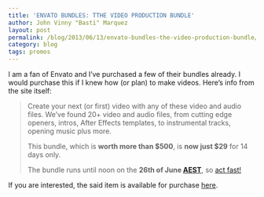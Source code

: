 ```yaml
---
title: 'ENVATO BUNDLES: TTHE VIDEO PRODUCTION BUNDLE'
author: John Vinny "Basti" Marquez
layout: post
permalink: /blog/2013/06/13/envato-bundles-the-video-production-bundle/
category: blog
tags: promos
---
```

I am a fan of Envato and I&#8217;ve purchased a few of their bundles already. I would purchase this if I knew how (or plan) to make videos. Here&#8217;s info from the site itself:

> Create your next (or first) video with any of these video and audio files. We&#8217;ve found 20+ video and audio files, from cutting edge openers, intros, After Effects templates, to instrumental tracks, opening music plus more.
> 
> This bundle, which is **worth more than $500**, is **now just $29** for 14 days only.
> 
> The bundle runs until noon on the **26th of June <a href="http://www.timeanddate.com/worldclock/fixedtime.html?msg=Video+Production+Bundle+ends&iso=20130626T12&p1=152" target="_blank">AEST</a>**, so [act fast!][1]

If you are interested, the said item is available for purchase <a href="http://videohive.net/bundles/videoproduction?wt.mc_id=bundles_microsite" target="_blank">here</a>.

 [1]: http://videohive.net/bundles/videoproduction?wt.mc_id=bundles_microsite
